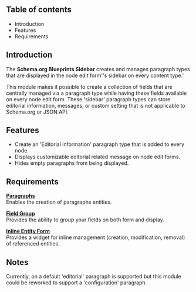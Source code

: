 Table of contents
-----------------

* Introduction
* Features
* Requirements


Introduction
------------

The **Schema.org Blueprints Sidebar** creates and manages paragraph types
that are displayed in the node edit form''s sidebar on every content type.'

This module makes it possible to create a collection of fields that are
centrally managed via a paragraph type while having these fields available on
every node edit form.  These 'sidebar' paragraph types can store
editorial information, messages, or custom setting that is not applicable
to Schema.org or JSON:API.


Features
--------

- Create an 'Editorial information' paragraph type that is added to every node.
- Displays customizable editorial related message on node edit forms.
- Hides empty paragraphs from being displayed.


Requirements
------------

**[Paragraphs](https://www.drupal.org/project/paragraphs)**  
Enables the creation of paragraphs entities.

**[Field Group](https://www.drupal.org/project/field_group)**  
Provides the ability to group your fields on both form and display.

**[Inline Entity Form](https://www.drupal.org/project/inline_entity_form)**  
Provides a widget for inline management (creation, modification, removal) of referenced entities.


Notes
-----

Currently, on a default 'editorial' paragraph is supported but this module could
be reworked to support a 'configuration' paragraph.
